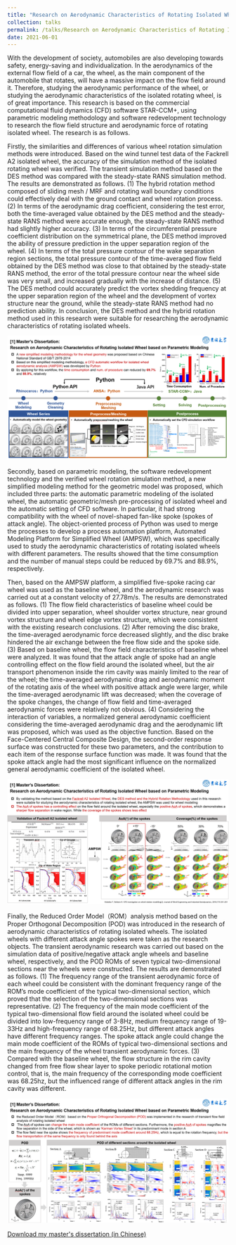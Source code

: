 ```yaml
---
title: "Research on Aerodynamic Characteristics of Rotating Isolated Wheel based on Parametric Modeling"
collection: talks
permalink: /talks/Research on Aerodynamic Characteristics of Rotating Isolated Wheel based on Parametric Modeling
date: 2021-06-01
---
```


With the development of society, automobiles are also developing towards safety, energy-saving and individualization. In the aerodynamics of the external flow field of a car, the wheel, as the main component of the automobile that rotates, will have a massive impact on the flow field around it. Therefore, studying the aerodynamic performance of the wheel, or studying the aerodynamic characteristics of the isolated rotating wheel, is of great importance. This research is based on the commercial computational fluid dynamics (CFD) software STAR-CCM+, using parametric modeling methodology and software redevelopment technology to research the flow field structure and aerodynamic force of rotating isolated wheel. The research is as follows.

Firstly, the similarities and differences of various wheel rotation simulation methods were introduced. Based on the wind tunnel test data of the Fackrell A2 isolated wheel, the accuracy of the simulation method of the isolated rotating wheel was verified. The transient simulation method based on the DES method was compared with the steady-state RANS simulation method. The results are demonstrated as follows.
(1) The hybrid rotation method composed of sliding mesh / MRF and rotating wall boundary conditions could effectively deal with the ground contact and wheel rotation process. 
(2) In terms of the aerodynamic drag coefficient, considering the test error, both the time-averaged value obtained by the DES method and the steady-state RANS method were accurate enough, the steady-state RANS method had slightly higher accuracy. 
(3) In terms of the circumferential pressure coefficient distribution on the symmetrical plane, the DES method improved the ability of pressure prediction in the upper separation region of the wheel. 
(4) In terms of the total pressure contour of the wake separation region sections, the total pressure contour of the time-averaged flow field obtained by the DES method was close to that obtained by the steady-state RANS method, the error of the total pressure contour near the wheel side was very small, and increased gradually with the increase of distance. 
(5) The DES method could accurately predict the vortex shedding frequency at the upper separation region of the wheel and the development of vortex structure near the ground, while the steady-state RANS method had no prediction ability. In conclusion, the DES method and the hybrid rotation method used in this research were suitable for researching the aerodynamic characteristics of rotating isolated wheels.

![AMPSW](../images/Research%20on%20Aerodynamic%20Characteristics%20of%20Rotating%20Isolated%20Wheel%20based%20on%20Parametric%20Modeling-1.png)

Secondly, based on parametric modeling, the software redevelopment technology and the verified wheel rotation simulation method, a new simplified modeling method for the geometric model was proposed, which included three parts: the automatic parametric modeling of the isolated wheel, the automatic geometric/mesh pre-processing of isolated wheel and the automatic setting of CFD software. In particular, it had strong compatibility with the wheel of novel-shaped fan-like spoke (spokes of attack angle). The object-oriented process of Python was used to merge the processes to develop a process automation platform, Automated Modeling Platform for Simplified Wheel (AMPSW), which was specifically used to study the aerodynamic characteristics of rotating isolated wheels with different parameters. The results showed that the time consumption and the number of manual steps could be reduced by 69.7% and 88.9%, respectively.

Then, based on the AMPSW platform, a simplified five-spoke racing car wheel was used as the baseline wheel, and the aerodynamic research was carried out at a constant velocity of 27.78m/s. The results are demonstrated as follows.
(1) The flow field characteristics of baseline wheel could be divided into upper separation, wheel shoulder vortex structure, near ground vortex structure and wheel edge vortex structure, which were consistent with the existing research conclusions.
(2) After removing the disc brake, the time-averaged aerodynamic force decreased slightly, and the disc brake hindered the air exchange between the free flow side and the spoke side.
(3) Based on baseline wheel, the flow field characteristics of baseline wheel were analyzed. It was found that the attack angle of spoke had an angle controlling effect on the flow field around the isolated wheel, but the air transport phenomenon inside the rim cavity was mainly limited to the rear of the wheel; the time-averaged aerodynamic drag and aerodynamic moment of the rotating axis of the wheel with positive attack angle were larger, while the time-averaged aerodynamic lift was decreased; when the coverage of the spoke changes, the change of flow field and time-averaged aerodynamic forces were relatively not obvious.
(4) Considering the interaction of variables, a normalized general aerodynamic coefficient considering the time-averaged aerodynamic drag and the aerodynamic lift was proposed, which was used as the objective function. Based on the Face-Centered Central Composite Design, the second-order response surface was constructed for these two parameters, and the contribution to each item of the response surface function was made. It was found that the spoke attack angle had the most significant influence on the normalized general aerodynamic coefficient of the isolated wheel.

![Validation and Flow Analysis](../images/Research%20on%20Aerodynamic%20Characteristics%20of%20Rotating%20Isolated%20Wheel%20based%20on%20Parametric%20Modeling-2.png)

Finally, the Reduced Order Model（ROM）analysis method based on the Proper Orthogonal Decomposition (POD) was introduced in the research of aerodynamic characteristics of rotating isolated wheels. The isolated wheels with different attack angle spokes were taken as the research objects. The transient aerodynamic research was carried out based on the simulation data of positive/negative attack angle wheels and baseline wheel, respectively, and the POD ROMs of seven typical two-dimensional sections near the wheels were constructed. The results are demonstrated as follows.
(1) The frequency range of the transient aerodynamic force of each wheel could be consistent with the dominant frequency range of the ROM’s mode coefficient of the typical two-dimensional section, which proved that the selection of the two-dimensional sections was representative.
(2) The frequency of the main mode coefficient of the typical two-dimensional flow field around the isolated wheel could be divided into low-frequency range of 3-8Hz, medium frequency range of 19-33Hz and high-frequency range of 68.25Hz, but different attack angles have different frequency ranges. The spoke attack angle could change the main mode coefficient of the ROMs of typical two-dimensional sections and the main frequency of the wheel transient aerodynamic forces.
(3) Compared with the baseline wheel, the flow structure in the rim cavity changed from free flow shear layer to spoke periodic rotational motion control, that is, the main frequency of the corresponding mode coefficient was 68.25hz, but the influenced range of different attack angles in the rim cavity was different.

![POD Analysis](../images/Research%20on%20Aerodynamic%20Characteristics%20of%20Rotating%20Isolated%20Wheel%20based%20on%20Parametric%20Modeling-3.png)

[Download my master's dissertation (in Chinese)](../files/Research%20on%20Aerodynamic%20Characteristics%20of%20Rotating%20Isolated%20Wheel%20based%20on%20Parametric%20Modeling.pdf)


